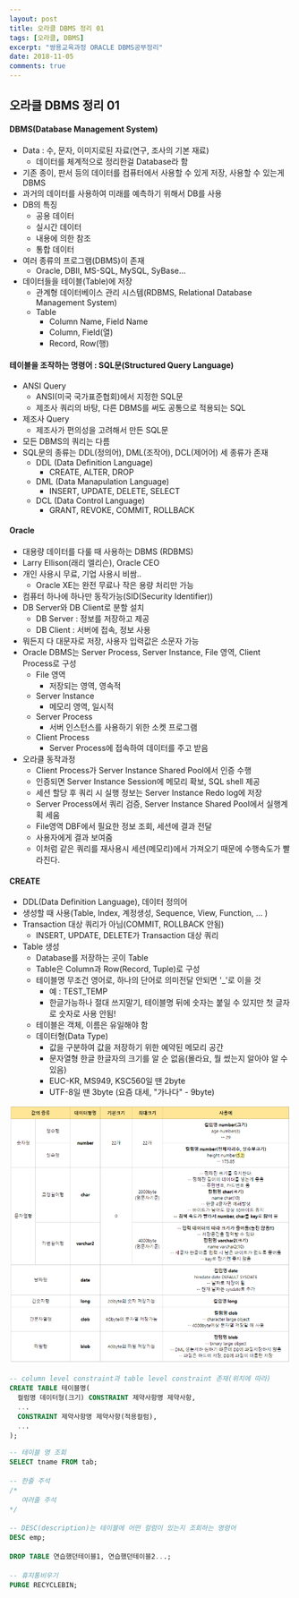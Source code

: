 ```yaml
---
layout: post
title: 오라클 DBMS 정리 01
tags: [오라클, DBMS]
excerpt: "쌍용교육과정 ORACLE DBMS공부정리"
date: 2018-11-05
comments: true
---
```


## 오라클 DBMS 정리 01

#### DBMS(Database Management System)
* Data : 수, 문자, 이미지로된 자료(연구, 조사의 기본 재료)
  - 데이터를 체계적으로 정리한걸 Database라 함
* 기존 종이, 판서 등의 데이터를 컴퓨터에서 사용할 수 있게 저장, 사용할 수 있는게 DBMS
* 과거의 데이터를 사용하여 미래를 예측하기 위해서 DB를 사용
* DB의 특징
  - 공용 데이터
  - 실시간 데이터
  - 내용에 의한 참조
  - 통합 데이터
* 여러 종류의 프로그램(DBMS)이 존재
  - Oracle, DBII, MS-SQL, MySQL, SyBase...
* 데이터들을 테이블(Table)에 저장
  - 관계형 데이터베이스 관리 시스템(RDBMS, Relational Database Management System)
  - Table
    + Column Name, Field Name
    + Column, Field(열)
    + Record, Row(행)




#### 테이블을 조작하는 명령어 : SQL문(Structured Query Language)
* ANSI Query
  - ANSI(미국 국가표준협회)에서 지정한 SQL문
  - 제조사 쿼리의 바탕, 다른 DBMS를 써도 공통으로 적용되는 SQL
* 제조사 Query
  - 제조사가 편의성을 고려해서 만든 SQL문
* 모든 DBMS의 쿼리는 다름
* SQL문의 종류는 DDL(정의어), DML(조작어), DCL(제어어) 세 종류가 존재
  - DDL (Data Definition Language)
    + CREATE, ALTER, DROP
  - DML (Data Manapulation Language)
    + INSERT, UPDATE, DELETE, SELECT
  - DCL (Data Control Language)
    + GRANT, REVOKE, COMMIT, ROLLBACK


#### Oracle
* 대용량 데이터를 다룰 때 사용하는 DBMS (RDBMS)
* Larry Ellison(래리 엘리슨), Oracle CEO
* 개인 사용시 무료, 기업 사용시 비쌈..
  - Oracle XE는 완전 무료나 작은 용량 처리만 가능
* 컴퓨터 하나에 하나만 동작가능(SID(Security Identifier))
* DB Server와 DB Client로 분할 설치
  - DB Server : 정보를 저장하고 제공
  - DB Client : 서버에 접속, 정보 사용
* 뭐든지 다 대문자로 저장, 사용자 입력값은 소문자 가능
* Oracle DBMS는 Server Process, Server Instance, File 영역, Client Process로 구성
  - File 영역
    + 저장되는 영역, 영속적
  - Server Instance
    + 메모리 영역, 일시적
  - Server Process 
    + 서버 인스턴스를 사용하기 위한 소켓 프로그램
  - Client Process 
    + Server Process에 접속하여 데이터를 주고 받음
* 오라클 동작과정
  - Client Process가 Server Instance Shared Pool에서 인증 수행
  - 인증되면 Server Instance Session에 메모리 확보, SQL shell 제공
  - 세션 할당 후 쿼리 시 실행 정보는 Server Instance Redo log에 저장
  - Server Process에서 쿼리 검증, Server Instance Shared Pool에서 실행계획 세움
  - File영역 DBF에서 필요한 정보 조회, 세션에 결과 전달
  - 사용자에게 결과 보여줌
  - 이처럼 같은 쿼리를 재사용시 세션(메모리)에서 가져오기 때문에 수행속도가 빨라진다.

#### CREATE
* DDL(Data Definition Language), 데이터 정의어
* 생성할 때 사용(Table, Index, 계정생성, Sequence, View, Function, ... )
* Transaction 대상 쿼리가 아님(COMMIT, ROLLBACK 안됨) 
  - INSERT, UPDATE, DELETE가 Transaction 대상 쿼리
* Table 생성
  - Database를 저장하는 곳이 Table
  - Table은 Column과 Row(Record, Tuple)로 구성
  - 테이블명 무조건 영어로, 하나의 단어로 의미전달 안되면 '_'로 이을 것
    + 예 : TEST_TEMP
    + 한글가능하나 절대 쓰지말기, 테이블명 뒤에 숫자는 붙일 수 있지만 첫 글자로 숫자로 사용 안됨!
  - 테이블은 객체, 이름은 유일해야 함
  - 데이터형(Data Type)
    + 값을 구분하여 값을 저장하기 위한 예약된 메모리 공간
    + 문자열형 한글 한글자의 크기를 알 순 없음(몰라요, 뭘 썼는지 알아야 알 수 있음)
    + EUC-KR, MS949, KSC560일 땐 2byte
    + UTF-8일 땐 3byte (요즘 대세, "가나다" - 9byte)


![01-01](https://github.com/younggeun0/younggeun0.github.io/blob/master/_posts/img/oracle/01-01.PNG?raw=true)



~~~sql
-- column level constraint과 table level constraint 존재(위치에 따라)
CREATE TABLE 테이블명(
  컬럼명 데이터형(크기) CONSTRAINT 제약사항명 제약사항,  
  ...
  CONSTRAINT 제약사항명 제약사항(적용컬럼),
  ...
);
~~~

~~~sql
-- 테이블 명 조회
SELECT tname FROM tab;

-- 한줄 주석
/*
   여러줄 주석
*/

-- DESC(description)는 테이블에 어떤 컬럼이 있는지 조회하는 명령어
DESC emp; 

DROP TABLE 연습했던테이블1, 연습했던테이블2...;

-- 휴지통비우기
PURGE RECYCLEBIN; 
~~~





